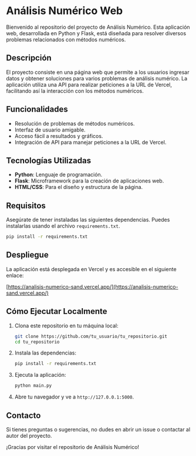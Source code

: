 # Análisis Numérico Web

Bienvenido al repositorio del proyecto de Análisis Numérico. Esta aplicación web, desarrollada en Python y Flask, está diseñada para resolver diversos problemas relacionados con métodos numéricos.

## Descripción

El proyecto consiste en una página web que permite a los usuarios ingresar datos y obtener soluciones para varios problemas de análisis numérico. La aplicación utiliza una API para realizar peticiones a la URL de Vercel, facilitando así la interacción con los métodos numéricos.

## Funcionalidades

- Resolución de problemas de métodos numéricos.
- Interfaz de usuario amigable.
- Acceso fácil a resultados y gráficos.
- Integración de API para manejar peticiones a la URL de Vercel.

## Tecnologías Utilizadas

- **Python**: Lenguaje de programación.
- **Flask**: Microframework para la creación de aplicaciones web.
- **HTML/CSS**: Para el diseño y estructura de la página.

## Requisitos

Asegúrate de tener instaladas las siguientes dependencias. Puedes instalarlas usando el archivo `requirements.txt`.

```bash
pip install -r requirements.txt
```

## Despliegue

La aplicación está desplegada en Vercel y es accesible en el siguiente enlace:

[https://analisis-numerico-sand.vercel.app/](https://analisis-numerico-sand.vercel.app/)

## Cómo Ejecutar Localmente

1. Clona este repositorio en tu máquina local:
   ```bash
   git clone https://github.com/tu_usuario/tu_repositorio.git
   cd tu_repositorio
   ```

2. Instala las dependencias:
   ```bash
   pip install -r requirements.txt
   ```

3. Ejecuta la aplicación:
   ```bash
   python main.py
   ```

4. Abre tu navegador y ve a `http://127.0.0.1:5000`.


## Contacto

Si tienes preguntas o sugerencias, no dudes en abrir un issue o contactar al autor del proyecto.

¡Gracias por visitar el repositorio de Análisis Numérico!
